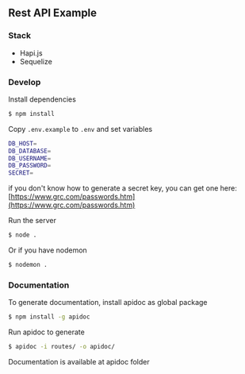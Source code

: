 ## Rest API Example

### Stack

- Hapi.js
- Sequelize

### Develop

Install dependencies
```bash
$ npm install
```

Copy `.env.example` to `.env` and set variables
```bash
DB_HOST=
DB_DATABASE=
DB_USERNAME=
DB_PASSWORD=
SECRET=
```

if you don't know how to generate a secret key, you can get one here:
[https://www.grc.com/passwords.htm](https://www.grc.com/passwords.htm)


Run the server
```bash
$ node .
```

Or if you have nodemon
```bash
$ nodemon .
```

### Documentation

To generate documentation, install apidoc as global package
```bash
$ npm install -g apidoc
```

Run apidoc to generate
```bash
$ apidoc -i routes/ -o apidoc/
```

Documentation is available at apidoc folder
